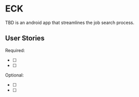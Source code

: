 # ECK

TBD is an android app that streamlines the job search process.

## User Stories

Required:

* [ ]	
* [ ]	

Optional:

* [ ]	
* [ ]	
